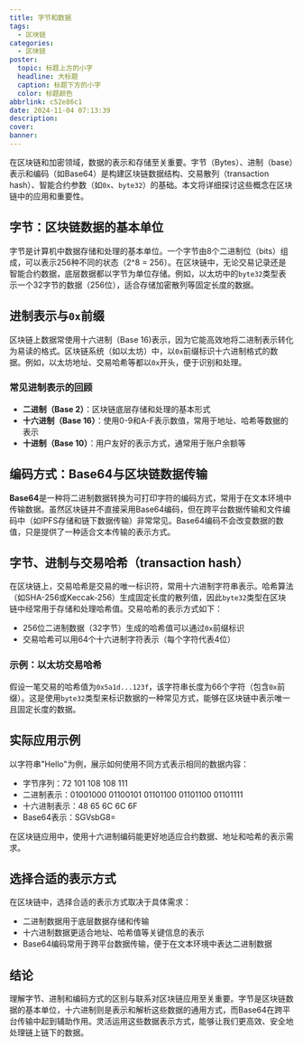 ```yaml
---
title: 字节和数据
tags:
  - 区块链
categories:
  - 区块链
poster:
  topic: 标题上方的小字
  headline: 大标题
  caption: 标题下方的小字
  color: 标题颜色
abbrlink: c52e86c1
date: 2024-11-04 07:13:39
description:
cover:
banner:
---
```


在区块链和加密领域，数据的表示和存储至关重要。字节（Bytes）、进制（base）表示和编码（如Base64）是构建区块链数据结构、交易散列（transaction hash）、智能合约参数（如`0x`、`byte32`）的基础。本文将详细探讨这些概念在区块链中的应用和重要性。

## 字节：区块链数据的基本单位

字节是计算机中数据存储和处理的基本单位。一个字节由8个二进制位（bits）组成，可以表示256种不同的状态（2^8 = 256）。在区块链中，无论交易记录还是智能合约数据，底层数据都以字节为单位存储。例如，以太坊中的`byte32`类型表示一个32字节的数据（256位），适合存储加密散列等固定长度的数据。

## 进制表示与`0x`前缀

区块链上数据常使用十六进制（Base 16)表示，因为它能高效地将二进制表示转化为易读的格式。区块链系统（如以太坊）中，以`0x`前缀标识十六进制格式的数据。例如，以太坊地址、交易哈希等都以`0x`开头，便于识别和处理。

### 常见进制表示的回顾

-   **二进制（Base 2）**：区块链底层存储和处理的基本形式
-   **十六进制（Base 16）**：使用0-9和A-F表示数值，常用于地址、哈希等数据的表示
-   **十进制（Base 10）**：用户友好的表示方式，通常用于账户余额等

## 编码方式：Base64与区块链数据传输

**Base64**是一种将二进制数据转换为可打印字符的编码方式，常用于在文本环境中传输数据。虽然区块链并不直接采用Base64编码，但在跨平台数据传输和文件编码中（如IPFS存储和链下数据传输）非常常见。Base64编码不会改变数据的数值，只是提供了一种适合文本传输的表示方式。

## 字节、进制与交易哈希（transaction hash）

在区块链上，交易哈希是交易的唯一标识符，常用十六进制字符串表示。哈希算法（如SHA-256或Keccak-256）生成固定长度的散列值，因此`byte32`类型在区块链中经常用于存储和处理哈希值。交易哈希的表示方式如下：

-   256位二进制数据（32字节）生成的哈希值可以通过`0x`前缀标识
-   交易哈希可以用64个十六进制字符表示（每个字符代表4位）

### 示例：以太坊交易哈希

假设一笔交易的哈希值为`0x5a1d...123f`，该字符串长度为66个字符（包含`0x`前缀）。这是使用`byte32`类型来标识数据的一种常见方式，能够在区块链中表示唯一且固定长度的数据。

## 实际应用示例

以字符串"Hello"为例，展示如何使用不同方式表示相同的数据内容：

-   字节序列：72 101 108 108 111
-   二进制表示：01001000 01100101 01101100 01101100 01101111
-   十六进制表示：48 65 6C 6C 6F
-   Base64表示：SGVsbG8=
  
在区块链应用中，使用十六进制编码能更好地适应合约数据、地址和哈希的表示需求。

## 选择合适的表示方式

在区块链中，选择合适的表示方式取决于具体需求：

-   二进制数据用于底层数据存储和传输
-   十六进制数据更适合地址、哈希值等关键信息的表示
-   Base64编码常用于跨平台数据传输，便于在文本环境中表达二进制数据

## 结论

理解字节、进制和编码方式的区别与联系对区块链应用至关重要。字节是区块链数据的基本单位，十六进制则是表示和解析这些数据的通用方式，而Base64在跨平台传输中起到辅助作用。灵活运用这些数据表示方式，能够让我们更高效、安全地处理链上链下的数据。